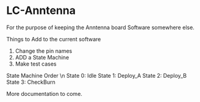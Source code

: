 # LC-Anntenna
For the purpose of keeping the Anntenna board Software somewhere else.

Things to Add to the current software
1. Change the pin names
2. ADD a State Machine
3. Make test cases

State Machine Order \n
State 0: Idle 
State 1: Deploy_A
State 2: Deploy_B
State 3: CheckBurn


More documentation to come.
